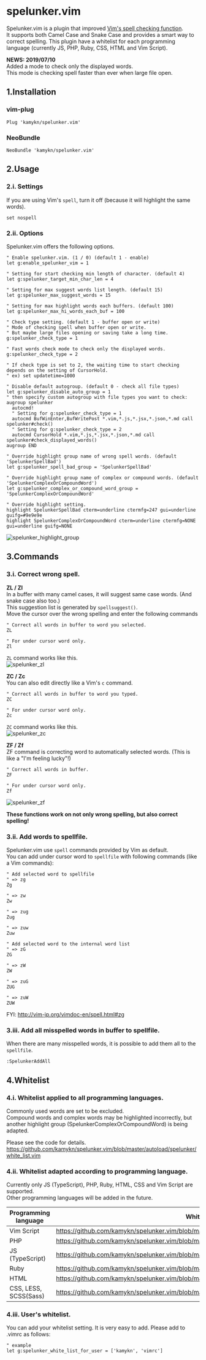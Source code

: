 # spelunker.vim
Spelunker.vim is a plugin that improved [Vim's spell checking function](https://vim-jp.org/vimdoc-en/options.html#'spell').  
It supports both Camel Case and Snake Case and provides a smart way to correct spelling.
This plugin have a whitelist for each programming language (currently JS, PHP, Ruby, CSS, HTML and Vim Script).

**NEWS: 2019/07/10**  
Added a mode to check only the displayed words.  
This mode is checking spell faster than ever when large file open.

## 1.Installation
### vim-plug
```
Plug 'kamykn/spelunker.vim'
```

### NeoBundle
```
NeoBundle 'kamykn/spelunker.vim'
```

## 2.Usage
### 2.i. Settings
If you are using Vim's `spell`, turn it off (because it will highlight the same words).

```
set nospell
```

### 2.ii. Options
Spelunker.vim offers the following options.

```
" Enable spelunker.vim. (1 / 0) (default 1 - enable)
let g:enable_spelunker_vim = 1

" Setting for start checking min length of character. (default 4)
let g:spelunker_target_min_char_len = 4

" Setting for max suggest words list length. (default 15)
let g:spelunker_max_suggest_words = 15

" Setting for max highlight words each buffers. (default 100)
let g:spelunker_max_hi_words_each_buf = 100

" Check type setting. (default 1 - buffer open or write)
" Mode of checking spell when buffer open or write.
" But maybe large files opening or saving take a long time.
g:spelunker_check_type = 1

" Fast words check mode to check only the displayed words.
g:spelunker_check_type = 2

" If check type is set to 2, the waiting time to start checking depends on the setting of CursorHold.
" ex) set updatetime=1000

" Disable default autogroup. (default 0 - check all file types)
let g:spelunker_disable_auto_group = 1
" then specify custom autogroup with file types you want to check:
augroup spelunker
  autocmd!
  " Setting for g:spelunker_check_type = 1
  autocmd BufWinEnter,BufWritePost *.vim,*.js,*.jsx,*.json,*.md call spelunker#check()
  " Setting for g:spelunker_check_type = 2
  autocmd CursorHold *.vim,*.js,*.jsx,*.json,*.md call spelunker#check_displayed_words()
augroup END

" Override highlight group name of wrong spell words. (default 'SpelunkerSpellBad')
let g:spelunker_spell_bad_group = 'SpelunkerSpellBad'

" Override highlight group name of complex or compound words. (default 'SpelunkerComplexOrCompoundWord')
let g:spelunker_complex_or_compound_word_group = 'SpelunkerComplexOrCompoundWord'

" Override highlight setting.
highlight SpelunkerSpellBad cterm=underline ctermfg=247 gui=underline guifg=#9e9e9e
highlight SpelunkerComplexOrCompoundWord cterm=underline ctermfg=NONE gui=underline guifg=NONE
```

![spelunker_highlight_group](https://user-images.githubusercontent.com/7608231/48882590-71e57600-ee5e-11e8-9b1a-16191c1ac3b9.png)

## 3.Commands
### 3.i. Correct wrong spell.

**ZL / Zl**  
In a buffer with many camel cases, it will suggest same case words. (And snake case also too.)  
This suggestion list is generated by `spellsuggest()`.  
Move the cursor over the wrong spelling and enter the following commands

```
" Correct all words in buffer to word you selected.
ZL

" For under cursor word only.
Zl
```

`ZL` command works like this.  
![spelunker_zl](https://user-images.githubusercontent.com/7608231/48882608-89246380-ee5e-11e8-88e3-958b47353ddb.gif)

**ZC / Zc**  
You can also edit directly like a Vim's `c` command.

```
" Correct all words in buffer to word you typed.
ZC

" For under cursor word only.
Zc
```

`ZC` command works like this.  
![spelunker_zc](https://user-images.githubusercontent.com/7608231/48882594-7c077480-ee5e-11e8-83fe-68691bb13823.gif)

**ZF / Zf**  
ZF command is correcting word to automatically selected words. (This is like a "I'm feeling lucky"!)

```
" Correct all words in buffer.
ZF

" For under cursor word only.
Zf
```

![spelunker_zf](https://user-images.githubusercontent.com/7608231/50171177-16ab8400-0335-11e9-8eae-6ce1b249babd.gif)

**These functions work on not only wrong spelling, but also correct spelling!**

### 3.ii. Add words to spellfile.
Spelunker.vim use `spell` commands provided by Vim as default.  
You can add under cursor word to `spellfile` with following commands (like a Vim commands):

```
" Add selected word to spellfile
" => zg
Zg

" => zw
Zw

" => zug
Zug

" => zuw
Zuw

" Add selected word to the internal word list
" => zG
ZG

" => zW
ZW

" => zuG
ZUG

" => zuW
ZUW
```

FYI:
http://vim-jp.org/vimdoc-en/spell.html#zg

### 3.iii. Add all misspelled words in buffer to spellfile.
When there are many misspelled words, it is possible to add them all to the `spellfile`.

```
:SpelunkerAddAll
```

## 4.Whitelist
### 4.i. Whitelist applied to all programming languages.
Commonly used words are set to be excluded.  
Compound words and complex words may be highlighted incorrectly, but another highlight group (SpelunkerComplexOrCompoundWord) is being adapted.

Please see the code for details.  
https://github.com/kamykn/spelunker.vim/blob/master/autoload/spelunker/white_list.vim

### 4.ii. Whitelist adapted according to programming language.
Currently only JS (TypeScript), PHP, Ruby, HTML, CSS and Vim Script are supported.  
Other programming languages will be added in the future.  

| Programming language | White list |
| --- | --- |
| Vim Script | https://github.com/kamykn/spelunker.vim/blob/master/autoload/spelunker/white_list_vim.vim|
| PHP | https://github.com/kamykn/spelunker.vim/blob/master/autoload/spelunker/white_list_php.vim |
| JS (TypeScript) | https://github.com/kamykn/spelunker.vim/blob/master/autoload/spelunker/white_list_javascript.vim |
| Ruby | https://github.com/kamykn/spelunker.vim/blob/master/autoload/spelunker/white_list_ruby.vim |
| HTML | https://github.com/kamykn/spelunker.vim/blob/master/autoload/spelunker/white_list_html.vim |
| CSS, LESS, SCSS(Sass) | https://github.com/kamykn/spelunker.vim/blob/master/autoload/spelunker/white_list_css.vim |

### 4.iii. User's whitelist.
You can add your whitelist setting.
It is very easy to add.
Please add to .vimrc as follows:

```
" example
let g:spelunker_white_list_for_user = ['kamykn', 'vimrc']
```
